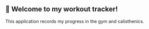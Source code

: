 ## :wave: Welcome to my workout tracker! 
This application records my progress in the gym and calisthenics.